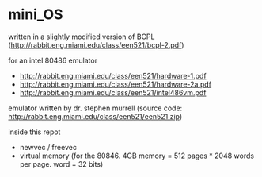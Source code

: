 # mini_OS

written in a slightly modified version of BCPL
(http://rabbit.eng.miami.edu/class/een521/bcpl-2.pdf)

for an intel 80486 emulator
+ http://rabbit.eng.miami.edu/class/een521/hardware-1.pdf
+ http://rabbit.eng.miami.edu/class/een521/hardware-2a.pdf
+ http://rabbit.eng.miami.edu/class/een521/intel486vm.pdf

emulator written by dr. stephen murrell
(source code: http://rabbit.eng.miami.edu/class/een521/een521.zip)


inside this repot
+ newvec / freevec 
+ virtual memory (for the 80846. 4GB memory = 512 pages * 2048 words per page. word = 32 bits)



